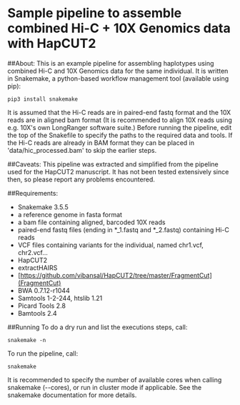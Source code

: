 Sample pipeline to assemble combined Hi-C + 10X Genomics data with HapCUT2
======

##About:
This is an example pipeline for assembling haplotypes using combined Hi-C
and 10X Genomics data for the same individual. It is written in Snakemake,
a python-based workflow management tool (available using pip):

```
pip3 install snakemake
```
It is assumed that the Hi-C reads are in paired-end fastq format and the
10X reads are in aligned bam format (It is recommended to align
10X reads using e.g. 10X's own LongRanger software suite.)
Before running the pipeline, edit the top of the Snakefile to specify the paths to the
required data and tools.
If the Hi-C reads are already in BAM format they can be placed in
'data/hic_processed.bam' to skip the earlier steps.

##Caveats:
This pipeline was extracted and simplified from the pipeline used for the HapCUT2
manuscript. It has not been tested extensively since then, so please report any problems
encountered.

##Requirements:
- Snakemake 3.5.5
- a reference genome in fasta format
- a bam file containing aligned, barcoded 10X reads
- paired-end fastq files (ending in *_1.fastq and *_2.fastq) containing Hi-C reads
- VCF files containing variants for the individual, named chr1.vcf, chr2.vcf...
- HapCUT2
- extractHAIRS
- [https://github.com/vibansal/HapCUT2/tree/master/FragmentCut](FragmentCut)
- BWA 0.7.12-r1044
- Samtools 1-2-244, htslib 1.21
- Picard Tools 2.8
- Bamtools 2.4

##Running
To do a dry run and list the executions steps, call:
```
snakemake -n
```
To run the pipeline, call:
```
snakemake
```
It is recommended to specify the number of available cores when calling snakemake
(--cores), or run in cluster mode if applicable.
See the snakemake documentation for more details.
